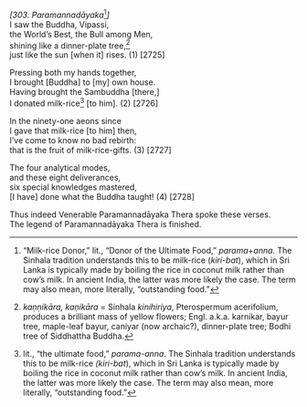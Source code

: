 *\[303. Paramannadāyaka*[^1]*\]*  
I saw the Buddha, Vipassi,  
the World’s Best, the Bull among Men,  
shining like a dinner-plate tree,[^2]  
just like the sun \[when it\] rises. (1) \[2725\]

Pressing both my hands together,  
I brought \[Buddha\] to \[my\] own house.  
Having brought the Sambuddha \[there,\]  
I donated milk-rice[^3] \[to him\]. (2) \[2726\]

In the ninety-one aeons since  
I gave that milk-rice \[to him\] then,  
I’ve come to know no bad rebirth:  
that is the fruit of milk-rice-gifts. (3) \[2727\]

The four analytical modes,  
and these eight deliverances,  
six special knowledges mastered,  
\[I have\] done what the Buddha taught! (4) \[2728\]

Thus indeed Venerable Paramannadāyaka Thera spoke these verses.  
The legend of Paramannadāyaka Thera is finished.  
[^1]: “Milk-rice Donor,” lit., “Donor of the Ultimate Food,”
    *parama*+*anna*. The Sinhala tradition understands this to be
    milk-rice (*kiri-bat*), which in Sri Lanka is typically made by
    boiling the rice in coconut milk rather than cow’s milk. In ancient
    India, the latter was more likely the case. The term may also mean,
    more literally, “outstanding food.”  
[^2]: *kaṇṇikāra, kaṇikāra* = Sinhala *kinihiriya*, Pterospermum
    acerifolium, produces a brilliant mass of yellow flowers; Engl.
    a.k.a. karnikar, bayur tree, maple-leaf bayur, caniyar (now
    archaic?), dinner-plate tree; Bodhi tree of Siddhattha Buddha.  
[^3]: lit., “the ultimate food,” *parama-anna*. The Sinhala tradition
    understands this to be milk-rice *(kiri-bat*), which in Sri Lanka is
    typically made by boiling the rice in coconut milk rather than cow’s
    milk. In ancient India, the latter was more likely the case. The
    term may also mean, more literally, “outstanding food.”
